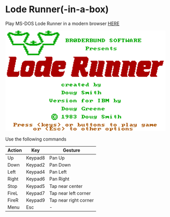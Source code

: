 # Lode Runner(-in-a-box)

Play MS-DOS Lode Runner in a modern browser [HERE](https://mad4j.github.io/loderunner-in-a-box/)

![cover](cover.png)

Use the following commands

| Action | Key     | Gesture               |
|--------|---------|-----------------------|
| Up     | Keypad8 | Pan Up                |
| Down   | Keypad2 | Pan Down              |
| Left   | Keypad4 | Pan Left              |
| Right  | Keypad6 | Pan Right             |
| Stop   | Keypad5 | Tap near center       |
| FireL  | Keypad7 | Tap near left corner  |
| FireR  | Keypad9 | Tap near right corner |
| Menu   | Esc     | -                     |
